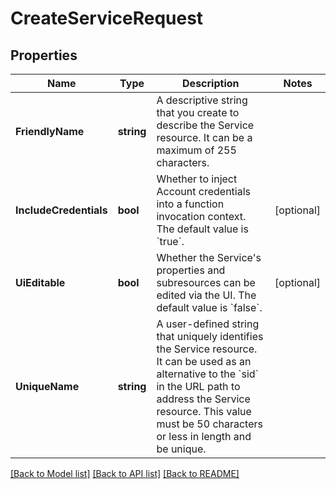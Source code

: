 # CreateServiceRequest

## Properties

Name | Type | Description | Notes
------------ | ------------- | ------------- | -------------
**FriendlyName** | **string** | A descriptive string that you create to describe the Service resource. It can be a maximum of 255 characters. | 
**IncludeCredentials** | **bool** | Whether to inject Account credentials into a function invocation context. The default value is &#x60;true&#x60;. | [optional] 
**UiEditable** | **bool** | Whether the Service&#39;s properties and subresources can be edited via the UI. The default value is &#x60;false&#x60;. | [optional] 
**UniqueName** | **string** | A user-defined string that uniquely identifies the Service resource. It can be used as an alternative to the &#x60;sid&#x60; in the URL path to address the Service resource. This value must be 50 characters or less in length and be unique. | 

[[Back to Model list]](../README.md#documentation-for-models) [[Back to API list]](../README.md#documentation-for-api-endpoints) [[Back to README]](../README.md)


